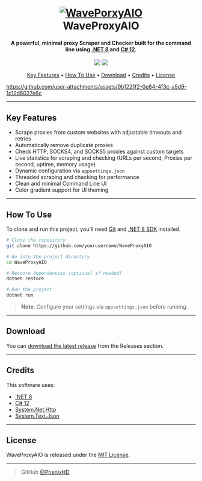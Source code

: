 
<h1 align="center">
  <br>
  <a href="https://github.com/PhenixHD/WaveProxyAIO"><img src="https://github.com/user-attachments/assets/fa51b122-30b5-47e8-8983-bcbcfd1673ac" alt="WavePorxyAIO"></a>
  <br>
  WaveProxyAIO
  <br>
</h1>


<h4 align="center">A powerful, minimal proxy Scraper and Checker built for the command line using <a href="https://dotnet.microsoft.com/en-us/" target="_blank">.NET 8</a> and <a href="https://learn.microsoft.com/en-us/dotnet/csharp/whats-new/csharp-12" target="_blank">C# 12</a>.</h4>

<p align="center">
  <a href="https://dotnet.microsoft.com/en-us/"><img src="https://img.shields.io/badge/.NET-8.0-blueviolet"></a>
  <a href="#"><img src="https://img.shields.io/badge/License-MIT-green.svg"></a>
</p>

<p align="center">
  <a href="#key-features">Key Features</a> •
  <a href="#how-to-use">How To Use</a> •
  <a href="#download">Download</a> •
  <a href="#credits">Credits</a> •
  <a href="#license">License</a>
</p>

https://github.com/user-attachments/assets/9b1221f2-0e84-4f3c-a5d9-1c12d6027e6c

---

## Key Features

* Scrape proxies from custom websites with adjustable timeouts and retries
* Automatically remove duplicate proxies
* Check HTTP, SOCKS4, and SOCKS5 proxies against custom targets
* Live statistics for scraping and checking (URLs per second, Proxies per second, uptime, memory usage)
* Dynamic configuration via `appsettings.json`
* Threaded scraping and checking for performance
* Clean and minimal Command Line UI
* Color gradient support for UI theming

---

## How To Use

To clone and run this project, you'll need [Git](https://git-scm.com) and [.NET 8 SDK](https://dotnet.microsoft.com/en-us/download/dotnet/8.0) installed.

```bash
# Clone the repository
git clone https://github.com/yourusername/WaveProxyAIO

# Go into the project directory
cd WaveProxyAIO

# Restore dependencies (optional if needed)
dotnet restore

# Run the project
dotnet run
```

> **Note**: Configure your settings via `appsettings.json` before running.

---

## Download

You can [download the latest release](https://github.com/PhenixHD/WaveProxyAIO/releases) from the Releases section.

---

## Credits

This software uses:

- [.NET 8](https://dotnet.microsoft.com/en-us/)
- [C# 12](https://learn.microsoft.com/en-us/dotnet/csharp/whats-new/csharp-12)
- [System.Net.Http](https://learn.microsoft.com/en-us/dotnet/api/system.net.http)
- [System.Text.Json](https://learn.microsoft.com/en-us/dotnet/api/system.text.json)

---

## License

WaveProxyAIO is released under the [MIT License](https://opensource.org/licenses/MIT).

---

> GitHub [@PhenixHD](https://github.com/PhenixHD)
